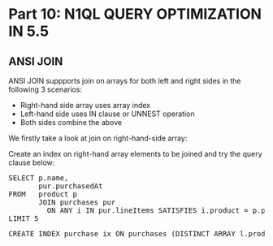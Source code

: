 # Part 10: N1QL QUERY OPTIMIZATION IN 5.5

## ANSI JOIN

ANSI JOIN suppports join on arrays for both left and right sides in the following 3 scenarios:

- Right-hand side array uses array index
- Left-hand side uses IN clause or UNNEST operation
- Both sides combine the above

We firstly take a look at join on right-hand-side array:

Create an index on right-hand array elements to be joined and try the query clause below:

<pre>
SELECT p.name, 
       pur.purchasedAt 
FROM   product p 
       JOIN purchases pur
         ON ANY i IN pur.lineItems SATISFIES i.product = p.productId END
LIMIT 5
</pre>

<pre id="example">
CREATE INDEX purchase_ix ON purchases (DISTINCT ARRAY l.product FOR l IN lineItems END) 
</pre>





